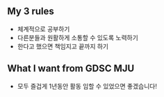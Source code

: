 ## My 3 rules

- 체계적으로 공부하기
- 다른분들과 원활하게 소통할 수 있도록 노력하기
- 한다고 했으면 책임지고 끝까지 하기

## What I want from GDSC MJU

- 모두 즐겁게 1년동안 활동 임할 수 있었으면 좋겠습니다!
